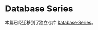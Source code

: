 # Database Series

本篇已经迁移到了独立仓库 [Database-Series](https://github.com/wx-chevalier/Database-Series)。
